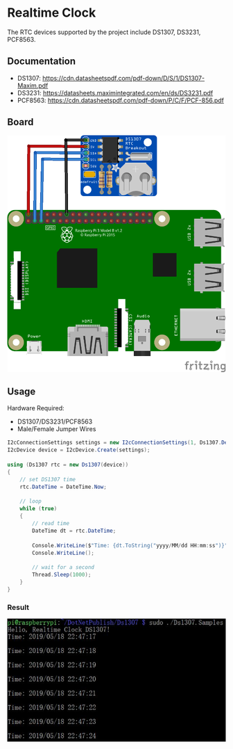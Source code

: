 # Realtime Clock

The RTC devices supported by the project include DS1307, DS3231, PCF8563.

## Documentation

- DS1307: https://cdn.datasheetspdf.com/pdf-down/D/S/1/DS1307-Maxim.pdf
- DS3231: https://datasheets.maximintegrated.com/en/ds/DS3231.pdf
- PCF8563: https://cdn.datasheetspdf.com/pdf-down/P/C/F/PCF-856.pdf

## Board

![](Circuit_DS1307_bb.png)

## Usage

Hardware Required:

- DS1307/DS3231/PCF8563
- Male/Female Jumper Wires

```csharp
I2cConnectionSettings settings = new I2cConnectionSettings(1, Ds1307.DefaultI2cAddress);
I2cDevice device = I2cDevice.Create(settings);

using (Ds1307 rtc = new Ds1307(device))
{
    // set DS1307 time
    rtc.DateTime = DateTime.Now;

    // loop
    while (true)
    {
        // read time
        DateTime dt = rtc.DateTime;

        Console.WriteLine($"Time: {dt.ToString("yyyy/MM/dd HH:mm:ss")}");
        Console.WriteLine();

        // wait for a second
        Thread.Sleep(1000);
    }
}
```

### Result

![Sample result](RunningResult.jpg)

